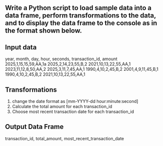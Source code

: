 Write a Python script to load sample data into a data frame, perform transformations to the data,
and to display the data frame to the console as in the format shown below.
--------------------------------

Input data
----------------
year, month, day, hour, seconds, transaction_id, amount
2025,1,15,15,59,AA,1a
2025,2,14,23,55,B,2
2021,10,13,22,55,AA,1
2023,11,12,8,50,AA,2
2025,3,11,7,45,AA,1
1990,4,10,2,45,B,2
2001,4,9,11,45,B,1
1990,4,10,2,45,B,2
2021,10,13,22,55,AA,1


Transformations
-------------------------
1. change the date format as [mm-YYYY-dd hour:minute:second]
2. Calculate the total amount for each transaction_id
3. Choose most recent transaction date for each transaction_id



Output Data Frame
-----------------------------
transaction_id, total_amount, most_recent_transaction_date